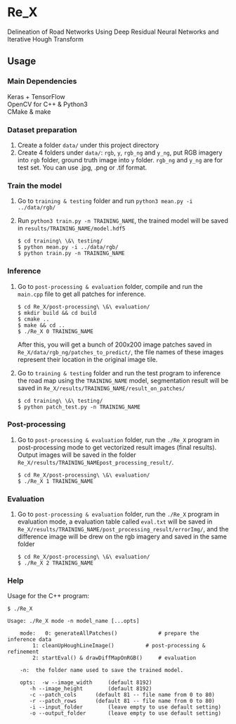 # Re_X  
Delineation of Road Networks Using Deep Residual Neural Networks and Iterative Hough Transform

## Usage
### Main Dependencies
Keras + TensorFlow  
OpenCV for C++ & Python3  
CMake & make  

### Dataset preparation
1. Create a folder `data/` under this project directory
2. Create 4 folders under `data/`: `rgb`, `y`, `rgb_ng` and `y_ng`, put RGB imagery into `rgb` folder, ground truth image into `y` folder. `rgb_ng` and `y_ng` are for test set. You can use .jpg, .png or .tif format. 

### Train the model
1. Go to `training & testing` folder and run `python3 mean.py -i ../data/rgb/`
2. Run `python3 train.py -n TRAINING_NAME`, the trained model will be saved in `results/TRAINING_NAME/model.hdf5`

	```
	$ cd training\ \&\ testing/
	$ python mean.py -i ../data/rgb/
	$ python train.py -n TRAINING_NAME
	```

### Inference
1. Go to `post-processing & evaluation` folder, compile and run the `main.cpp` file to get all patches for inference. 

	```
	$ cd Re_X/post-processing\ \&\ evaluation/
	$ mkdir build && cd build
	$ cmake ..
	$ make && cd ..
	$ ./Re_X 0 TRAINING_NAME
	```
	After this, you will get a bunch of 200x200 image patches saved in `Re_X/data/rgb_ng/patches_to_predict/`, the file names of these images represent their location in the original image tile.
2. Go to `training & testing` folder and run the test program to inference the road map using the `TRAINING_NAME` model, segmentation result will be saved in `Re_X/results/TRAINING_NAME/result_on_patches/`  

	```
	$ cd training\ \&\ testing/
	$ python patch_test.py -n TRAINING_NAME
	```

### Post-processing
1. Go to `post-processing & evaluation` folder,  run the `./Re_X` program in post-processing mode to get vectorized result images (final results). Output images will be saved in the folder `Re_X/results/TRAINING_NAMEpost_processing_result/`.

	```
	$ cd Re_X/post-processing\ \&\ evaluation/
	$ ./Re_X 1 TRAINING_NAME
	```

### Evaluation
1. Go to `post-processing & evaluation` folder, run the `./Re_X` program in evaluation mode, a evaluation table called `eval.txt` will be saved in `Re_X/results/TRAINING_NAME/post_processing_result/errorImg/`, and the difference image will be drew on the rgb imagery and saved in the same folder

	```
	$ cd Re_X/post-processing\ \&\ evaluation/
	$ ./Re_X 2 TRAINING_NAME
	```
	
### Help
Usage for the C++ program:

```
$ ./Re_X 

Usage: ./Re_X mode -n model_name [...opts]

    mode:  	0: generateAllPatches()				# prepare the inference data
	   	1: cleanUpHoughLineImage()			# post-processing & refinement
	   	2: startEval() & drawDiffMapOnRGB()		# evaluation

    -n:  the folder name used to save the trained model.

    opts:  -w --image_width		(default 8192)
	   -h --image_height		(default 8192)
	   -c --patch_cols		(default 81 -- file name from 0 to 80)
	   -r --patch_rows		(default 81 -- file name from 0 to 80)
	   -i --input_folder		(leave empty to use default setting)
	   -o --output_folder		(leave empty to use default setting)
```
